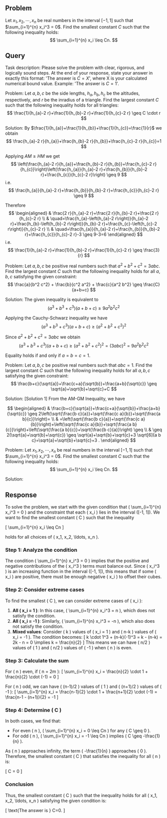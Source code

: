 ## Problem

Let $x_1, x_2, \cdots, x_n$ be real numbers in the interval $[-1, 1]$ such that $\sum_{i=1}^{n} x_i^3 = 0$. Find the smallest constant $C$ such that the following inequality holds:
$$
\sum_{i=1}^{n} x_i \leq Cn.
$$

## Query

Task description: Please solve the problem with clear, rigorous, and logically sound steps. At the end of your response, state your answer in exactly this format: 'The answer is $C=X$', where X is your calculated numerical bound value. Example: 'The answer is $C=1$'.



Problem: Let $a, b, c$ be the side lengths, $h_{a}, h_{b}, h_{c}$ be the altitudes, respectively, and $r$ be the inradius of a triangle. Find the largest constant $C$ such that the following inequality holds for all triangles:
$$
\frac{1}{h_{a}-2 r}+\frac{1}{h_{b}-2 r}+\frac{1}{h_{c}-2 r} \geq C \cdot r
$$

Solution: By $\frac{1}{h_{a}}+\frac{1}{h_{b}}+\frac{1}{h_{c}}=\frac{1}{r}$ we obtain
$$
\frac{h_{a}-2 r}{h_{a}}+\frac{h_{b}-2 r}{h_{b}}+\frac{h_{c}-2 r}{h_{c}}=1
$$

Applying $A M \geq H M$ we get
$$
\left(\frac{h_{a}-2 r}{h_{a}}+\frac{h_{b}-2 r}{h_{b}}+\frac{h_{c}-2 r}{h_{c}}\right)\left(\frac{h_{a}}{h_{a}-2 r}+\frac{h_{b}}{h_{b}-2 r}+\frac{h_{c}}{h_{c}-2 r}\right) \geq 9
$$
i.e.
$$
\frac{h_{a}}{h_{a}-2 r}+\frac{h_{b}}{h_{b}-2 r}+\frac{h_{c}}{h_{c}-2 r} \geq 9
$$

Therefore
$$
\begin{aligned}
& \frac{2 r}{h_{a}-2 r}+\frac{2 r}{h_{b}-2 r}+\frac{2 r}{h_{c}-2 r} \\
& \quad=\frac{h_{a}-\left(h_{a}-2 r\right)}{h_{a}-2 r}+\frac{h_{b}-\left(h_{b}-2 r\right)}{h_{b}-2 r}+\frac{h_{c}-\left(h_{c}-2 r\right)}{h_{c}-2 r} \\
& \quad=\frac{h_{a}}{h_{a}-2 r}+\frac{h_{b}}{h_{b}-2 r}+\frac{h_{c}}{h_{c}-2 r}-3 \geq 9-3=6
\end{aligned}
$$
i.e.
$$
\frac{1}{h_{a}-2 r}+\frac{1}{h_{b}-2 r}+\frac{1}{h_{c}-2 r} \geq \frac{3}{r}
$$



Problem: Let $a, b, c$ be positive real numbers such that $a^2 + b^2 + c^2 = 3abc$. Find the largest constant $C$ such that the following inequality holds for all $a, b, c$ satisfying the given constraint:
$$
\frac{a}{b^2 c^2} + \frac{b}{c^2 a^2} + \frac{c}{a^2 b^2} \geq \frac{C}{a+b+c}
$$

Solution: The given inequality is equivalent to
$$
\left(a^{3}+b^{3}+c^{3}\right)(a+b+c) \geq 9 a^{2} b^{2} c^{2}
$$

Applying the Cauchy-Schwarz inequality we have
$$
\left(a^{3}+b^{3}+c^{3}\right)(a+b+c) \geq\left(a^{2}+b^{2}+c^{2}\right)^{2}
$$

Since $a^{2}+b^{2}+c^{2}=3 a b c$ we obtain
$$
\left(a^{3}+b^{3}+c^{3}\right)(a+b+c) \geq\left(a^{2}+b^{2}+c^{2}\right)^{2}=(3 a b c)^{2}=9 a^{2} b^{2} c^{2}
$$

Equality holds if and only if $a=b=c=1$.



Problem: Let $a, b, c$ be positive real numbers such that $a b c = 1$. Find the largest constant $C$ such that the following inequality holds for all $a, b, c$ satisfying the given constraint:
$$
\frac{b+c}{\sqrt{a}}+\frac{c+a}{\sqrt{b}}+\frac{a+b}{\sqrt{c}} \geq \sqrt{a}+\sqrt{b}+\sqrt{c}+C
$$

Solution: [Solution 1]
From the AM-GM Inequality, we have

$$
\begin{aligned}
& \frac{b+c}{\sqrt{a}}+\frac{c+a}{\sqrt{b}}+\frac{a+b}{\sqrt{c}} \geq 2\left(\sqrt{\frac{b c}{a}}+\sqrt{\frac{c a}{b}}+\sqrt{\frac{a b}{c}}\right)= \\
& =\left(\sqrt{\frac{b c}{a}}+\sqrt{\frac{c a}{b}}\right)+\left(\sqrt{\frac{c a}{b}}+\sqrt{\frac{a b}{c}}\right)+\left(\sqrt{\frac{a b}{c}}+\sqrt{\frac{b c}{a}}\right) \geq \\
& \geq 2(\sqrt{a}+\sqrt{b}+\sqrt{c}) \geq \sqrt{a}+\sqrt{b}+\sqrt{c}+3 \sqrt[6]{a b c}=\sqrt{a}+\sqrt{b}+\sqrt{c}+3 .
\end{aligned}
$$

Problem: Let $x_1, x_2, \cdots, x_n$ be real numbers in the interval $[-1, 1]$ such that $\sum_{i=1}^{n} x_i^3 = 0$. Find the smallest constant $C$ such that the following inequality holds:
$$
\sum_{i=1}^{n} x_i \leq Cn.
$$

Solution:

## Response

To solve the problem, we start with the given condition that \( \sum_{i=1}^{n} x_i^3 = 0 \) and the constraint that each \( x_i \) lies in the interval \([-1, 1]\). We want to find the smallest constant \( C \) such that the inequality 

\[
\sum_{i=1}^{n} x_i \leq Cn
\]

holds for all choices of \( x_1, x_2, \ldots, x_n \).

### Step 1: Analyze the condition

The condition \( \sum_{i=1}^{n} x_i^3 = 0 \) implies that the positive and negative contributions of the \( x_i^3 \) terms must balance out. Since \( x_i^3 \) is an increasing function in the interval \([-1, 1]\), this means that if some \( x_i \) are positive, there must be enough negative \( x_i \) to offset their cubes.

### Step 2: Consider extreme cases

To find the smallest \( C \), we can consider extreme cases of \( x_i \):

1. **All \( x_i = 1 \)**: In this case, \( \sum_{i=1}^{n} x_i^3 = n \), which does not satisfy the condition.
2. **All \( x_i = -1 \)**: Similarly, \( \sum_{i=1}^{n} x_i^3 = -n \), which also does not satisfy the condition.
3. **Mixed values**: Consider \( k \) values of \( x_i = 1 \) and \( n-k \) values of \( x_i = -1 \). The condition becomes:
   \[
   k \cdot 1^3 + (n-k)(-1)^3 = k - (n-k) = 2k - n = 0 \implies k = \frac{n}{2}
   \]
   This means we can have \( n/2 \) values of \( 1 \) and \( n/2 \) values of \( -1 \) when \( n \) is even.

### Step 3: Calculate the sum

For \( n \) even, if \( n = 2m \):
\[
\sum_{i=1}^{n} x_i = \frac{n}{2} \cdot 1 + \frac{n}{2} \cdot (-1) = 0
\]

For \( n \) odd, we can have \( (n-1)/2 \) values of \( 1 \) and \( (n+1)/2 \) values of \( -1 \):
\[
\sum_{i=1}^{n} x_i = \frac{n-1}{2} \cdot 1 + \frac{n+1}{2} \cdot (-1) = \frac{n-1 - (n+1)}{2} = -1
\]

### Step 4: Determine \( C \)

In both cases, we find that:
- For even \( n \), \( \sum_{i=1}^{n} x_i = 0 \leq Cn \) for any \( C \geq 0 \).
- For odd \( n \), \( \sum_{i=1}^{n} x_i = -1 \leq Cn \) implies \( C \geq -\frac{1}{n} \).

As \( n \) approaches infinity, the term \( -\frac{1}{n} \) approaches \( 0 \). Therefore, the smallest constant \( C \) that satisfies the inequality for all \( n \) is:

\[
C = 0
\]

### Conclusion

Thus, the smallest constant \( C \) such that the inequality holds for all \( x_1, x_2, \ldots, x_n \) satisfying the given condition is:

\[
\text{The answer is } C=0.
\]